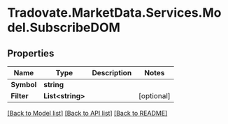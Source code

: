 # Tradovate.MarketData.Services.Model.SubscribeDOM
## Properties

Name | Type | Description | Notes
------------ | ------------- | ------------- | -------------
**Symbol** | **string** |  | 
**Filter** | **List&lt;string&gt;** |  | [optional] 

[[Back to Model list]](../README.md#documentation-for-models) [[Back to API list]](../README.md#documentation-for-api-endpoints) [[Back to README]](../README.md)

